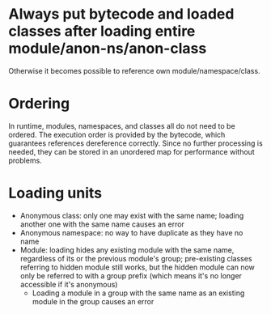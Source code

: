 # Always put bytecode and loaded classes after loading entire module/anon-ns/anon-class

Otherwise it becomes possible to reference own module/namespace/class.

# Ordering

In runtime, modules, namespaces, and classes all do not need to be ordered. The execution order is provided by the bytecode, which guarantees references dereference correctly. Since no further processing is needed, they can be stored in an unordered map for performance without problems.

# Loading units

- Anonymous class: only one may exist with the same name; loading another one with the same name causes an error
- Anonymous namespace: no way to have duplicate as they have no name
- Module: loading hides any existing module with the same name, regardless of its or the previous module's group; pre-existing classes referring to hidden module still works, but the hidden module can now only be referred to with a group prefix (which means it's no longer accessible if it's anonymous)
  - Loading a module in a group with the same name as an existing module in the group causes an error

